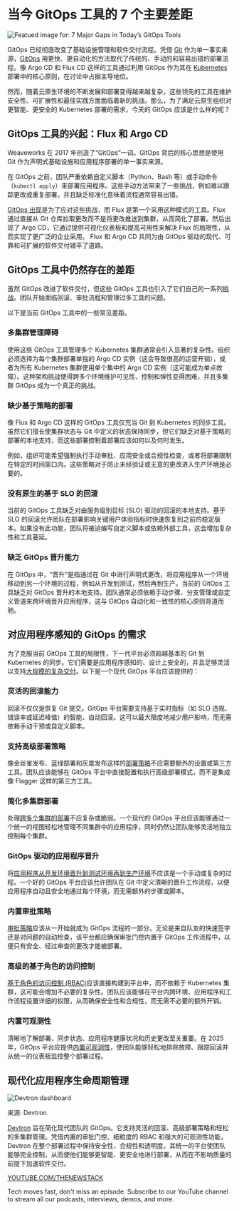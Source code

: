 # 当今 GitOps 工具的 7 个主要差距

![Featued image for: 7 Major Gaps in Today’s GitOps Tools](https://cdn.thenewstack.io/media/2025/05/120318c3-gaps-gitops-tools-1024x576.jpg)

GitOps 已经彻底改变了基础设施管理和软件交付流程。凭借 [Git](https://roadmap.sh/git-github) 作为单一事实来源，[GitOps](https://thenewstack.io/4-core-principles-of-gitops/) 用更快、更自动化的方法取代了传统的、手动的和容易出错的部署流程。像 Argo CD 和 Flux CD 这样的工具通过利用 GitOps 作为其在 [Kubernetes](https://thenewstack.io/kubernetes/) 部署中的核心原则，在讨论中占据主导地位。

然而，随着云原生环境的不断发展和部署变得越来越复杂，这些领先的工具在维护安全性、可扩展性和最佳实践方面面临着新的挑战。那么，为了满足云原生组织对更智能、更安全的 Kubernetes 部署的需求，今天的 GitOps 应该是什么样的呢？

## GitOps 工具的兴起：Flux 和 Argo CD

Weaveworks 在 2017 年创造了“GitOps”一词。GitOps 背后的核心思想是使用 Git 作为声明式基础设施和应用程序部署的单一事实来源。

在 GitOps 之前，团队严重依赖自定义脚本（Python、Bash 等）或手动命令（`kubectl apply`）来部署应用程序。这些手动方法带来了一些挑战，例如难以跟踪更改或重复部署，并且缺乏标准化意味着流程通常容易出错。

[GitOps 出现](https://thenewstack.io/extending-cicd-and-gitops-for-better-k8s-app-deployments)是为了应对这些挑战，而 Flux 是第一个采用这种模式的工具。Flux 通过直接从 Git 仓库拉取更改而不是将更改推送到集群，从而简化了部署。然后出现了 Argo CD，它通过提供可视化仪表板和提高可用性来解决 Flux 的局限性，从而实现了更广泛的企业采用。
Flux 和 Argo CD 共同为由 GitOps 驱动的现代、可靠和可扩展的软件交付铺平了道路。

## GitOps 工具中仍然存在的差距

虽然 GitOps 改进了软件交付，但这些 GitOps 工具也引入了它们自己的一系列[挑战](https://thenewstack.io/extending-cicd-and-gitops-for-better-k8s-app-deployments/)。团队开始面临回滚、审批流程和管理过多工具的问题。

以下是当前 GitOps 工具中的一些常见差距。

### 多集群管理障碍

使用这些 GitOps 工具管理多个 Kubernetes 集群通常会引入显著的复杂性。组织必须选择为每个集群部署单独的 Argo CD 实例（这会导致很高的运营开销），或者为所有 Kubernetes 集群使用单个集中的 Argo CD 实例（这可能成为单点故障）。这种架构挑战使得跨多个环境维护可见性、控制和弹性变得困难，并且多集群 GitOps 成为一个真正的挑战。

### 缺少基于策略的部署

像 Flux 和 Argo CD 这样的 GitOps 工具仅充当 Git 到 Kubernetes 的同步工具。虽然它们擅长使集群状态与 Git 中定义的状态保持同步，但它们缺乏对基于策略的部署的本地支持，而这些部署控制着部署应该如何以及何时发生。

例如，组织可能希望强制执行手动审批、应用安全或合规性检查，或者将部署限制在特定的时间窗口内。这些策略对于防止未经验证或无意的更改进入生产环境是必要的。

### 没有原生的基于 SLO 的回滚

当前的 GitOps 工具缺乏对由服务级别目标 (SLO) 驱动的回滚的本地支持。基于 SLO 的回滚允许团队在部署影响关键用户体验指标时快速恢复到之前的稳定版本。如果没有此功能，团队将被迫编写自定义脚本或依赖外部工具，这会增加复杂性和工具蔓延。

### 缺乏 GitOps 晋升能力

在 GitOps 中，“晋升”是指通过在 Git 中进行声明式更改，将应用程序从一个环境移动到另一个环境的过程，例如从开发到测试，然后再到生产。当前的 GitOps 工具缺乏对 GitOps 晋升的本地支持。团队通常必须依赖手动步骤、分支管理或自定义管道来跨环境晋升应用程序，这与 GitOps 自动化和一致性的核心原则背道而驰。

## 对应用程序感知的 GitOps 的需求

为了克服当前 GitOps 工具的局限性，下一代平台必须超越基本的 Git 到 Kubernetes 的同步。它们需要是应用程序感知的、设计上安全的，并且足够灵活以支持[大规模的复杂交付](https://thenewstack.io/the-ultimate-guide-to-software-distribution)。以下是一个现代 GitOps 平台应该提供的：

### 灵活的回滚能力
回滚不仅仅是恢复 Git 提交。GitOps 平台需要支持基于实时指标（如 SLO 违规、错误率或延迟峰值）的智能、自动回滚。这可以最大限度地减少用户影响，而无需依赖手动干预或自定义脚本。

### 支持高级部署策略

像金丝雀发布、蓝绿部署和灰度发布这样的[部署策略](https://devtron.ai/blog/kubernetes-deployment-guide/)不应需要额外的设置或第三方工具。团队应该能够在 GitOps 平台中直接配置和执行高级部署模式，而不是集成像 Flagger 这样的第三方工具。

### 简化多集群部署

处理[跨多个集群的部署](https://devtron.ai/blog/managing-kubernetes-resources-across-multiple-clusters/)不应复杂或脆弱。一个现代的 GitOps 平台应该能够通过一个统一的视图轻松地管理不同集群中的应用程序，同时仍然让团队能够灵活地独立控制每个集群。

### GitOps 驱动的应用程序晋升

将[应用程序从开发环境晋升到测试环境再到生产环境](https://devtron.ai/blog/application-promotion-in-devtron/)不应该是一个手动或复杂的过程。一个好的 GitOps 平台应该允许团队在 Git 中定义清晰的晋升工作流程，以便应用程序自动且安全地通过每个环境，而无需额外的步骤或脚本。

### 内置审批策略

[审批策略](https://devtron.ai/blog/approval-based-deployments-on-kubernetes/)应该从一开始就成为 GitOps 流程的一部分。无论是来自队友的快速签字还是对问题的自动检查，该平台都应确保审批门控内置于 GitOps 工作流程中，以便只有安全、经过审查的更改才能被部署。

### 高级的基于角色的访问控制

[基于角色的访问控制 (RBAC)](https://devtron.ai/blog/sso-and-rbac-a-secure-access-strategy-for-your-kubernetes/)应该直接构建到平台中，而不依赖于 Kubernetes 集群，这可能会增加不必要的复杂性。团队应该能够在平台内跨环境、应用程序和工作流程设置详细的权限，从而确保安全性和合规性，而无需不必要的额外开销。

### 内置可观测性

清晰地了解部署、同步状态、应用程序健康状况和历史更改至关重要。在 2025 年，GitOps 平台应提供[内置可观测性](https://devtron.ai/blog/kubernetes-observability/)，使团队能够轻松地排除故障、跟踪回滚并从统一的仪表板监控整个部署过程。

## 现代化应用程序生命周期管理

![Devtron dashboard](https://cdn.thenewstack.io/media/2025/05/ed4367e5-devtron-dashboard.png)

来源: Devtron.

[Devtron](https://devtron.ai/product/deployment-with-gitops) 旨在简化现代团队的 GitOps。它支持灵活的回滚、高级部署策略和轻松的多集群管理。凭借内置的审批门控、细粒度的 RBAC 和强大的可观测性功能，Devtron 在整个部署过程中保持安全性、合规性和透明度。其统一的平台使团队能够完全控制，从而使他们能够更智能、更安全地进行部署，从而在不影响质量的前提下加速软件交付。

[YOUTUBE.COM/THENEWSTACK](https://youtube.com/thenewstack?sub_confirmation=1)

Tech moves fast, don't miss an episode. Subscribe to our YouTube channel to stream all our podcasts, interviews, demos, and more.